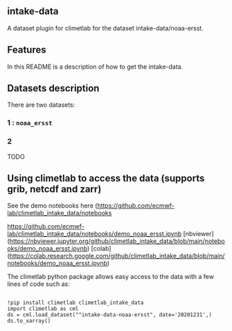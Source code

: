 ## intake-data

A dataset plugin for climetlab for the dataset intake-data/noaa-ersst.


Features
--------

In this README is a description of how to get the intake-data.

## Datasets description

There are two datasets: 

### 1 : `noaa_ersst`


### 2
TODO


## Using climetlab to access the data (supports grib, netcdf and zarr)

See the demo notebooks here (https://github.com/ecmwf-lab/climetlab_intake_data/notebooks

https://github.com/ecmwf-lab/climetlab_intake_data/notebooks/demo_noaa_ersst.ipynb
[nbviewer] (https://nbviewer.jupyter.org/github/climetlab_intake_data/blob/main/notebooks/demo_noaa_ersst.ipynb) 
[colab] (https://colab.research.google.com/github/climetlab_intake_data/blob/main/notebooks/demo_noaa_ersst.ipynb) 

The climetlab python package allows easy access to the data with a few lines of code such as:
```

!pip install climetlab climetlab_intake_data
import climetlab as cml
ds = cml.load_dataset(""intake-data-noaa-ersst", date='20201231',)
ds.to_xarray()
```
